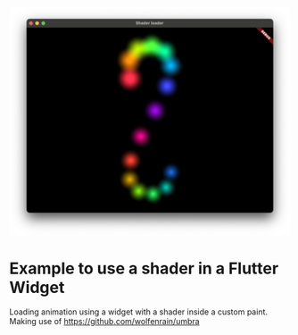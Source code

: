 ![Example output](/screenshot.png)



# Example to use a shader in a Flutter Widget

Loading animation using a widget with a shader inside a custom paint. Making use of https://github.com/wolfenrain/umbra
